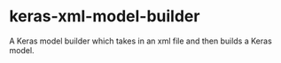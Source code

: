 # keras-xml-model-builder
A Keras model builder which takes in an xml file and then builds a Keras model.
